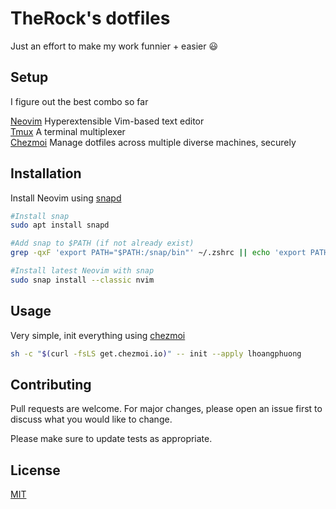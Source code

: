# TheRock's dotfiles

Just an effort to make my work funnier + easier :smiley:

## Setup

I figure out the best combo so far  

[Neovim](https://neovim.io/) Hyperextensible Vim-based text editor  
[Tmux](https://github.com/tmux/tmux/wiki) A terminal multiplexer  
[Chezmoi](https://www.chezmoi.io/) Manage dotfiles across multiple diverse machines, securely

## Installation

Install Neovim using [snapd](https://snapcraft.io/nvim)
```bash
#Install snap
sudo apt install snapd

#Add snap to $PATH (if not already exist)
grep -qxF 'export PATH="$PATH:/snap/bin"' ~/.zshrc || echo 'export PATH="$PATH:/snap/bin"' >> ~/.zshrc

#Install latest Neovim with snap
sudo snap install --classic nvim

```

## Usage

Very simple, init everything using [chezmoi](https://www.chezmoi.io/)
```bash
sh -c "$(curl -fsLS get.chezmoi.io)" -- init --apply lhoangphuong
```

## Contributing
Pull requests are welcome. For major changes, please open an issue first to discuss what you would like to change.

Please make sure to update tests as appropriate.

## License
[MIT](https://choosealicense.com/licenses/mit/)
